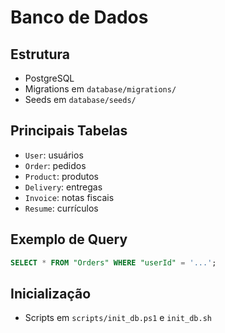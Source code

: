 # Banco de Dados

## Estrutura
- PostgreSQL
- Migrations em `database/migrations/`
- Seeds em `database/seeds/`

## Principais Tabelas
- `User`: usuários
- `Order`: pedidos
- `Product`: produtos
- `Delivery`: entregas
- `Invoice`: notas fiscais
- `Resume`: currículos

## Exemplo de Query
```sql
SELECT * FROM "Orders" WHERE "userId" = '...';
```

## Inicialização
- Scripts em `scripts/init_db.ps1` e `init_db.sh`
